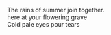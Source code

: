 The rains of summer join together.    
here at your flowering grave    
Cold pale eyes pour tears    

